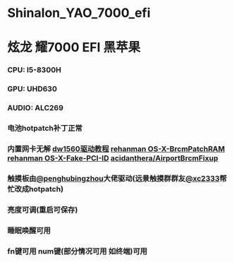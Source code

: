 # Shinalon_YAO_7000_efi 

# 炫龙 耀7000 EFI 黑苹果

### CPU: I5-8300H 

### GPU: UHD630

### AUDIO: ALC269

### 电池hotpatch补丁正常

### 内置网卡无解 [dw1560驱动教程](https://blog.daliansky.net/Broadcom-BCM94352z-DW1560-drive-new-posture.html) [rehanman OS-X-BrcmPatchRAM](https://bitbucket.org/RehabMan/os-x-brcmpatchram/downloads/) [rehanman OS-X-Fake-PCI-ID](https://bitbucket.org/RehabMan/os-x-fake-pci-id/downloads/) [acidanthera/AirportBrcmFixup](https://github.com/acidanthera/AirportBrcmFixup/releases)

### 触摸板由[@penghubingzhou](https://github.com/penghubingzhou)大佬驱动(远景触摸群群友[@xc2333](https://github.com/Xc2333)帮忙改成hotpatch)

### 亮度可调(重启可保存) 

### 睡眠唤醒可用

### fn键可用 num键(部分情况可用 如终端)可用 
